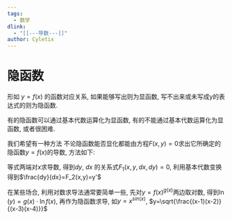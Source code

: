 ```yaml
---
tags:
  - 数学
dlink:
  - "[[---导数---]]"
author: Cyletix
---
```

# 隐函数
形如 $y=f(x)$ 的函数对应关系, 如果能够写出则为显函数, 写不出来或未写成y的表达式的则为隐函数.

有的隐函数可以通过基本代数运算化为显函数, 有的不能通过基本代数运算化为显函数, 或者很困难. 

我们希望有一种方法 不论隐函数能否显化都能由方程$F(x,y)=0$求出它所确定的隐函数$y=f(x)$的导数, 方法如下:

等式两端对$x$求导数, 得到$dy$, $dx$ 的关系式$F_1(x,y,dx,dy)=0$, 利用基本代数变换得到$\frac{dy}{dx}=F_2(x,y)=y'$ 


在某些场合, 利用对数求导法通常要简单一些, 先对$y=f(x)^{g(x)}$两边取对数, 得到$\ln(y)=g(x)\cdot \ln f(x)$, 再作为隐函数求导, 如$y=x^{sin(x)}$, $y=\sqrt{\frac{(x-1)(x-2)}{(x-3)(x-4)}}$
